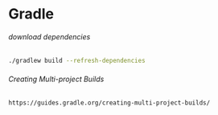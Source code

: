 # Gradle


###### download dependencies
```bash
./gradlew build --refresh-dependencies
```

###### Creating Multi-project Builds
```
https://guides.gradle.org/creating-multi-project-builds/
```
